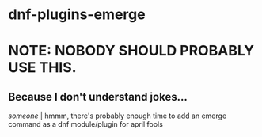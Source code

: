 # dnf-plugins-emerge
# NOTE: NOBODY SHOULD PROBABLY USE THIS.

## Because I don't understand jokes...

*someone* | hmmm, there's probably enough time to add an emerge command as a dnf module/plugin for april fools
